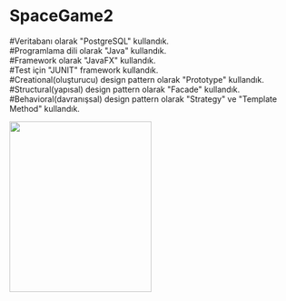 # SpaceGame2
#Veritabanı olarak "PostgreSQL" kullandık.<br>
#Programlama dili olarak "Java" kullandık.<br>
#Framework olarak "JavaFX" kullandık.<br>
#Test için "JUNIT" framework kullandık.<br>
#Creational(oluşturucu) design pattern olarak "Prototype" kullandık.<br>
#Structural(yapısal) design pattern olarak "Facade" kullandık.<br>
#Behavioral(davranışsal) design pattern olarak "Strategy" ve "Template Method" kullandık.<br>

<img src='https://user-images.githubusercontent.com/50488105/82122817-7adaad80-979e-11ea-8445-59e002729a50.png'
width='250' height='300' />
